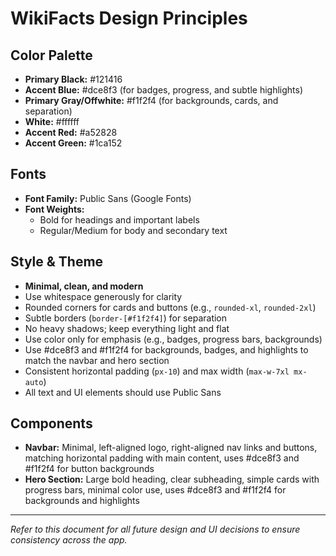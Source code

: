 # WikiFacts Design Principles

## Color Palette
- **Primary Black:** #121416
- **Accent Blue:** #dce8f3 (for badges, progress, and subtle highlights)
- **Primary Gray/Offwhite:** #f1f2f4 (for backgrounds, cards, and separation)
- **White:** #ffffff
- **Accent Red:** #a52828
- **Accent Green:** #1ca152

## Fonts
- **Font Family:** Public Sans (Google Fonts)
- **Font Weights:**
  - Bold for headings and important labels
  - Regular/Medium for body and secondary text

## Style & Theme
- **Minimal, clean, and modern**
- Use whitespace generously for clarity
- Rounded corners for cards and buttons (e.g., `rounded-xl`, `rounded-2xl`)
- Subtle borders (`border-[#f1f2f4]`) for separation
- No heavy shadows; keep everything light and flat
- Use color only for emphasis (e.g., badges, progress bars, backgrounds)
- Use #dce8f3 and #f1f2f4 for backgrounds, badges, and highlights to match the navbar and hero section
- Consistent horizontal padding (`px-10`) and max width (`max-w-7xl mx-auto`)
- All text and UI elements should use Public Sans

## Components
- **Navbar:** Minimal, left-aligned logo, right-aligned nav links and buttons, matching horizontal padding with main content, uses #dce8f3 and #f1f2f4 for button backgrounds
- **Hero Section:** Large bold heading, clear subheading, simple cards with progress bars, minimal color use, uses #dce8f3 and #f1f2f4 for backgrounds and highlights

---

_Refer to this document for all future design and UI decisions to ensure consistency across the app._ 